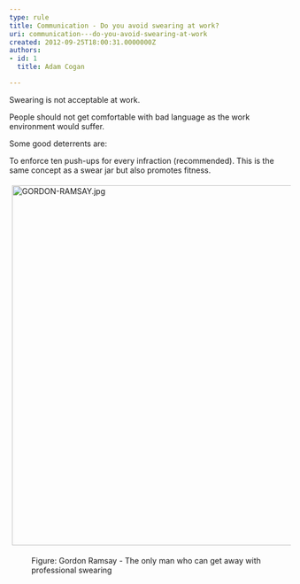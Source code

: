 ```yaml
---
type: rule
title: Communication - Do you avoid swearing at work?
uri: communication---do-you-avoid-swearing-at-work
created: 2012-09-25T18:00:31.0000000Z
authors:
- id: 1
  title: Adam Cogan

---
```




<span class='intro'> <p>​Swearing is not acceptable at work.&#160;<br></p><p>People should not&#160;get comfortable with bad language as&#160;the work environment would suffer.</p><p>Some good&#160;deterrents&#160;are&#58;​<br></p> </span>

<p>To enforce&#160;ten&#160;push-ups for every infraction&#160;​(recommended). ​This is the same concept as a swear jar but also promotes fitness.&#160;​</p><dl class="ssw15-rteElement-ImageArea">
   <img src="/PublishingImages/GORDON-RAMSAY.jpg" alt="GORDON-RAMSAY.jpg" style="margin&#58;5px;width&#58;650px;" />
</dl><dd class="ssw15-rteElement-FigureNormal">Figure&#58; Gordon Ramsay - The only man who​ can ​​​​get away with professional swearing</dd>


